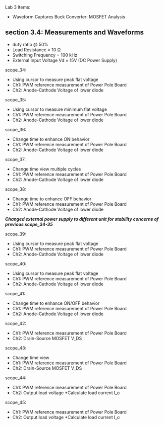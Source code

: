 Lab 3 Items:
- Waveform Captures
Buck Converter: MOSFET Analysis


section 3.4: Measurements and Waveforms
----------------------------------------------------------
- duty ratio @ 50%
- Load Resistance = 10 Ω
- Switching Frequency = 100 kHz
- External Input Voltage Vd = 15V (DC Power Supply)


scope_34:
- Using cursor to measure peak flat voltage
- Ch1: PWM reference measurement of Power Pole Board
- Ch2: Anode-Cathode Voltage of lower diode

scope_35:
- Using cursor to measure minimum flat voltage
- Ch1: PWM reference measurement of Power Pole Board
- Ch2: Anode-Cathode Voltage of lower diode


scope_36:
- Change time to enhance ON behavior
- Ch1: PWM reference measurement of Power Pole Board
- Ch2: Anode-Cathode Voltage of lower diode

scope_37:
- Change time view multiple cycles
- Ch1: PWM reference measurement of Power Pole Board
- Ch2: Anode-Cathode Voltage of lower diode

scope_38:
- Change time to enhance OFF behavior
- Ch1: PWM reference measurement of Power Pole Board
- Ch2: Anode-Cathode Voltage of lower diode


***Changed external power supply to different unit for stability concerns of previous scope_34-35***

scope_39:
- Using cursor to measure peak flat voltage
- Ch1: PWM reference measurement of Power Pole Board
- Ch2: Anode-Cathode Voltage of lower diode

scope_40:
- Using cursor to measure peak flat voltage
- Ch1: PWM reference measurement of Power Pole Board
- Ch2: Anode-Cathode Voltage of lower diode

scope_41:
- Change time to enhance ON/OFF behavior
- Ch1: PWM reference measurement of Power Pole Board
- Ch2: Anode-Cathode Voltage of lower diode

scope_42:
- Ch1: PWM reference measurement of Power Pole Board
- Ch2: Drain-Source MOSFET V_DS

scope_43:
- Change time view
- Ch1: PWM reference measurement of Power Pole Board
- Ch2: Drain-Source MOSFET V_DS

scope_44:
- Ch1: PWM reference measurement of Power Pole Board
- Ch2: Output load voltage
*Calculate load current I_o

scope_45:
- Ch1: PWM reference measurement of Power Pole Board
- Ch2: Output load voltage
*Calculate load current I_o






